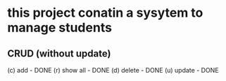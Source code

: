 # this project conatin a sysytem to manage students

## CRUD (without update)
(c) add - DONE
(r) show all - DONE
(d) delete - DONE
(u) update - DONE

